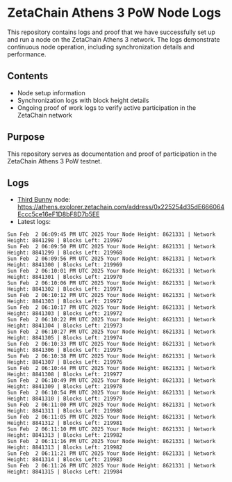 # ZetaChain Athens 3 PoW Node Logs
This repository contains logs and proof that we have successfully set up and run a node on the ZetaChain Athens 3 network. The logs demonstrate continuous node operation, including synchronization details and performance.

## Contents
- Node setup information
- Synchronization logs with block height details
- Ongoing proof of work logs to verify active participation in the ZetaChain network

## Purpose
This repository serves as documentation and proof of participation in the ZetaChain Athens 3 PoW testnet.

## Logs

- [Third Bunny](https://thirdbunny.xyz/) node: https://athens.explorer.zetachain.com/address/0x225254d35dE666064Eccc5ce16eF1D8bF8D7b5EE
- Latest logs:
```
Sun Feb  2 06:09:45 PM UTC 2025 Your Node Height: 8621331 | Network Height: 8841298 | Blocks Left: 219967
Sun Feb  2 06:09:50 PM UTC 2025 Your Node Height: 8621331 | Network Height: 8841299 | Blocks Left: 219968
Sun Feb  2 06:09:56 PM UTC 2025 Your Node Height: 8621331 | Network Height: 8841300 | Blocks Left: 219969
Sun Feb  2 06:10:01 PM UTC 2025 Your Node Height: 8621331 | Network Height: 8841301 | Blocks Left: 219970
Sun Feb  2 06:10:06 PM UTC 2025 Your Node Height: 8621331 | Network Height: 8841302 | Blocks Left: 219971
Sun Feb  2 06:10:12 PM UTC 2025 Your Node Height: 8621331 | Network Height: 8841303 | Blocks Left: 219972
Sun Feb  2 06:10:17 PM UTC 2025 Your Node Height: 8621331 | Network Height: 8841303 | Blocks Left: 219972
Sun Feb  2 06:10:22 PM UTC 2025 Your Node Height: 8621331 | Network Height: 8841304 | Blocks Left: 219973
Sun Feb  2 06:10:27 PM UTC 2025 Your Node Height: 8621331 | Network Height: 8841305 | Blocks Left: 219974
Sun Feb  2 06:10:33 PM UTC 2025 Your Node Height: 8621331 | Network Height: 8841306 | Blocks Left: 219975
Sun Feb  2 06:10:38 PM UTC 2025 Your Node Height: 8621331 | Network Height: 8841307 | Blocks Left: 219976
Sun Feb  2 06:10:44 PM UTC 2025 Your Node Height: 8621331 | Network Height: 8841308 | Blocks Left: 219977
Sun Feb  2 06:10:49 PM UTC 2025 Your Node Height: 8621331 | Network Height: 8841309 | Blocks Left: 219978
Sun Feb  2 06:10:54 PM UTC 2025 Your Node Height: 8621331 | Network Height: 8841310 | Blocks Left: 219979
Sun Feb  2 06:11:00 PM UTC 2025 Your Node Height: 8621331 | Network Height: 8841311 | Blocks Left: 219980
Sun Feb  2 06:11:05 PM UTC 2025 Your Node Height: 8621331 | Network Height: 8841312 | Blocks Left: 219981
Sun Feb  2 06:11:10 PM UTC 2025 Your Node Height: 8621331 | Network Height: 8841313 | Blocks Left: 219982
Sun Feb  2 06:11:16 PM UTC 2025 Your Node Height: 8621331 | Network Height: 8841313 | Blocks Left: 219982
Sun Feb  2 06:11:21 PM UTC 2025 Your Node Height: 8621331 | Network Height: 8841314 | Blocks Left: 219983
Sun Feb  2 06:11:26 PM UTC 2025 Your Node Height: 8621331 | Network Height: 8841315 | Blocks Left: 219984
```
